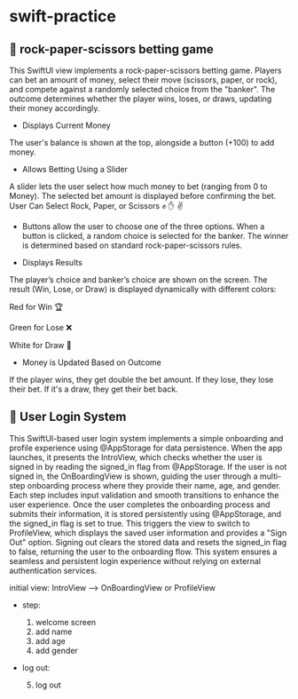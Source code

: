 # swift-practice
## 🔆 rock-paper-scissors betting game
This SwiftUI view implements a rock-paper-scissors betting game. Players can bet an amount of money, select their move (scissors, paper, or rock), and compete against a randomly selected choice from the "banker". The outcome determines whether the player wins, loses, or draws, updating their money accordingly.

- Displays Current Money

The user's balance is shown at the top, alongside a button (+100) to add money.

- Allows Betting Using a Slider 

A slider lets the user select how much money to bet (ranging from 0 to Money).
The selected bet amount is displayed before confirming the bet.
User Can Select Rock, Paper, or Scissors ✊ ✋ ✌️

- Buttons allow the user to choose one of the three options.
When a button is clicked, a random choice is selected for the banker.
The winner is determined based on standard rock-paper-scissors rules.

- Displays Results 

The player’s choice and banker’s choice are shown on the screen.
The result (Win, Lose, or Draw) is displayed dynamically with different colors:

Red for Win 🏆

Green for Lose ❌

White for Draw 🤝

- Money is Updated Based on Outcome 

If the player wins, they get double the bet amount.
If they lose, they lose their bet.
If it's a draw, they get their bet back.


## 🔆 User Login System
This SwiftUI-based user login system implements a simple onboarding and profile experience using @AppStorage for data persistence. When the app launches, it presents the IntroView, which checks whether the user is signed in by reading the signed_in flag from @AppStorage. If the user is not signed in, the OnBoardingView is shown, guiding the user through a multi-step onboarding process where they provide their name, age, and gender. Each step includes input validation and smooth transitions to enhance the user experience. Once the user completes the onboarding process and submits their information, it is stored persistently using @AppStorage, and the signed_in flag is set to true. This triggers the view to switch to ProfileView, which displays the saved user information and provides a "Sign Out" option. Signing out clears the stored data and resets the signed_in flag to false, returning the user to the onboarding flow. This system ensures a seamless and persistent login experience without relying on external authentication services.

initial view: IntroView --> OnBoardingView or ProfileView

- step:
  1. welcome screen
  2. add name
  3. add age
  4. add gender

- log out:

  5. log out


